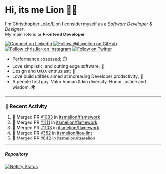 # Hi, its me Lion 👋🦁

I'm Christhopher Leão/Lion
I consider myself as a _Software Developer & Designer_.<br/>My main role is as <b>Frontend Developer</b>
<br />

[![Connect on LinkedIn](https://img.shields.io/badge/--linkedin?label=LinkedIn&logo=LinkedIn&style=social)](https://www.linkedin.com/in/chrislion)
[![Follow @itsmelion on GitHub](https://img.shields.io/github/followers/itsmelion?label=follow%20%40itsmeLion&style=social)](https://github.com/itsmelion)
[![Follow chris.lion on Instagram](https://img.shields.io/badge/--instagram?label=@chris.lion&logo=Instagram&style=social)](https://instagram.com/chris.lion)
[![Follow on Twitter](https://img.shields.io/badge/--twitter?label=@ChrisLion_me&logo=Twitter&style=social)](https://twitter.com/chrislion_me)

- Performance obsessed; ⏱️
- Love simplistic, and cutting edge software; 📆
- Design and UIUX enthusiast; 🎨
- Love build utilities aimed at increasing Developer productivity; 🧰
- A people first guy. Valor human & bio diversity. Honor, justice and wisdom. 🌍

---
### 📰 Recent Activity

<!--START_SECTION:activity-->
1. 🎉 Merged PR [#1083](https://github.com/itsmelion/flamework/pull/1083) in [itsmelion/flamework](https://github.com/itsmelion/flamework)
2. 🎉 Merged PR [#1111](https://github.com/itsmelion/flamework/pull/1111) in [itsmelion/flamework](https://github.com/itsmelion/flamework)
3. 🎉 Merged PR [#1103](https://github.com/itsmelion/flamework/pull/1103) in [itsmelion/flamework](https://github.com/itsmelion/flamework)
4. 🎉 Merged PR [#352](https://github.com/itsmelion/lion-lint/pull/352) in [itsmelion/lion-lint](https://github.com/itsmelion/lion-lint)
5. 🎉 Merged PR [#642](https://github.com/itsmelion/itsmelion/pull/642) in [itsmelion/itsmelion](https://github.com/itsmelion/itsmelion)
<!--END_SECTION:activity-->

___

##### Repository
[![Netlify Status](https://api.netlify.com/api/v1/badges/9e2e6136-1ab9-42fc-8d4e-188512d5d841/deploy-status)](https://app.netlify.com/sites/lion-portfolio/deploys)
